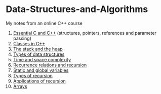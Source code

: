 # Data-Structures-and-Algorithms
My notes from an online C++ course

1. [Essential C and C++](/Essential_C_and_C++.md) (structures, pointers, references and parameter passing)
2. [Classes in C++](/Classes_in_C++.md)
3. [The stack and the heap](/Stack_and_Heap.md)
4. [Types of data structures](Types_of_data_structures.markdown)
5. [Time and space complexity](Time_and_space_complexity.markdown)
6. [Recurrence relations and recursion](Recurrence_relations.markdown)
7. [Static and global variables](Static_and_global_variables.markdown)
8. [Types of recursion](Types_of_recursion.markdown)
9. [Applications of recursion](Recursive_function_applications.md)
10. [Arrays](Arrays.md)